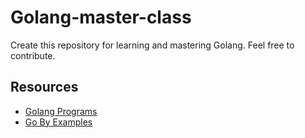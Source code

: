 # Golang-master-class

Create this repository for learning and mastering Golang.
Feel free to contribute.

## Resources

- [Golang Programs](https://www.golangprograms.com/go-language/concurrency.html)
- [Go By Examples](https://gobyexample.com/)
